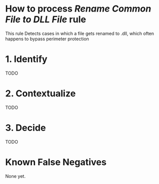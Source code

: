 # How to process *Rename Common File to DLL File* rule
This rule Detects cases in which a file gets renamed to .dll, which often happens to bypass perimeter protection

# 1. Identify
TODO

# 2. Contextualize
TODO

# 3. Decide
TODO

# Known False Negatives
None yet.
